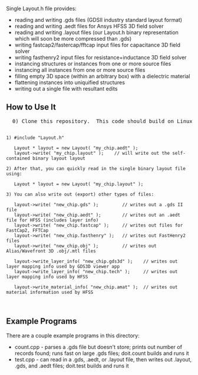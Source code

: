 Single Layout.h file provides:

<ul>
<li>reading and writing .gds files (GDSII industry standard layout format)</li>
<li>reading and writing .aedt files for Ansys HFSS 3D field solver</li> 
<li>reading and writing .layout files (our Layout.h binary representation which will soon be more compressed than .gds)</li>
<li>writing fastcap2/fastercap/fftcap input files for capacitance 3D field solver</li>
<li>writing fasthenry2 input files for resistance+inductance 3D field solver</li>
<li>instancing structures or instances from one or more source files</li>
<li>instancing all instances from one or more source files</li>
<li>filling empty 3D space (within an arbitrary box) with a dielectric material</li>
<li>flattening instances into uniquified structures</li>
<li>writing out a single file with resultant edits</li>
</ul>

<h2>How to Use It</h2>
<pre>
  0) Clone this repository.  This code should build on Linux, MacOS, and Cygwin with a C++14 compiler.

    1) #include "Layout.h"

       Layout * layout = new Layout( "my_chip.aedt" );
       layout->write( "my_chip.layout" );    // will write out the self-contained binary layout layout

    2) After that, you can quickly read in the single binary layout file using:

       Layout * layout = new Layout( "my_chip.layout" );  

    3) You can also write out (export) other types of files:
     
       layout->write( "new_chip.gds" );         // writes out a .gds II file
       layout->write( "new_chip.aedt" );        // writes out an .aedt file for HFSS (includes layer info)
       layout->write( "new_chip.fastcap" );     // writes out files for FastCap2, FFTCap 
       layout->write( "new_chip.fasthenry" );   // writes out FastHenry2 files
       layout->write( "new_chip.obj" );         // writes out Alias/Wavefront 3D .obj/.mtl files 

       layout->write_layer_info( "new_chip.gds3d" );    // writes out layer mapping info used by GDS3D viewer app
       layout->write_layer_info( "new_chip.tech" );     // writes out layer mapping info used by HFSS

       layout->write_material_info( "new_chip.amat" );  // writes out material information used by HFSS
</pre>
</p>

<h2>Example Programs</h2>

<p>
There are a couple example programs in this directory:
<ul>
<li>count.cpp - parses a .gds file but doesn't store; prints out number of records found; runs fast on large .gds files; doit.count builds and runs it</li>
<li>test.cpp - can read in a .gds, .aedt, or .layout file, then writes out .layout, .gds, and .aedt files; doit.test builds and runs it</li>
</ul>
